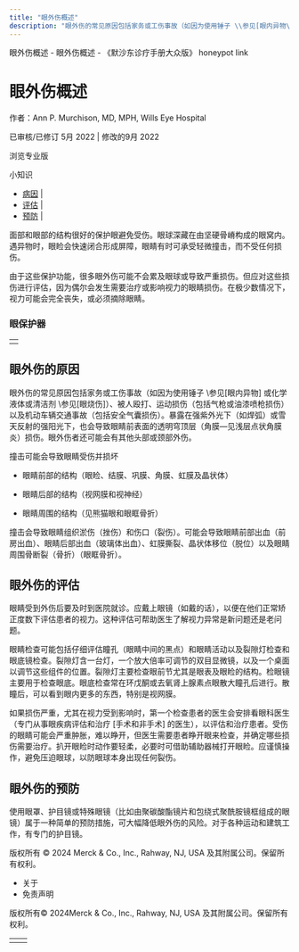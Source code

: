 ```yaml
---
title: "眼外伤概述"
description: "眼外伤的常见原因包括家务或工伤事故（如因为使用锤子 \\参见[眼内异物\\] 或化学液体或清洁剂 \\参见[眼烧伤\\]）、被人殴打、运动损伤（包括气枪或油漆喷枪损伤）以及机动车辆交通事故（包括安全气囊损伤）。暴露在强紫外光下（如焊弧）或雪天反射的强阳光下，也会导致眼睛前表面的透明穹顶层（角膜—见浅层点状角膜炎）损伤。眼外伤者还可能会有其他头部或颈部外伤。"
---
```


﻿眼外伤概述 \- 眼外伤概述 \- 《默沙东诊疗手册大众版》 honeypot link

# 眼外伤概述

作者：Ann P. Murchison, MD, MPH, Wills Eye Hospital

已审核/已修订 5月 2022 \| 修改的9月 2022

浏览专业版

小知识

- [病因](#病因_v797681_zh) \|
- [评估](#评估_v797685_zh) \|
- [预防](#预防_v8129324_zh) \|

面部和眼部的结构很好的保护眼避免受伤。眼球深藏在由坚硬骨嵴构成的眼窝内。遇异物时，眼睑会快速闭合形成屏障，眼睛有时可承受轻微撞击，而不受任何损伤。

由于这些保护功能，很多眼外伤可能不会累及眼球或导致严重损伤。但应对这些损伤进行评估，因为偶尔会发生需要治疗或影响视力的眼睛损伤。在极少数情况下，视力可能会完全丧失，或必须摘除眼睛。

### 眼保护器

|     |
| --- |
|  |

## 眼外伤的原因

眼外伤的常见原因包括家务或工伤事故（如因为使用锤子 \参见[眼内异物\] 或化学液体或清洁剂 \参见[眼烧伤\]）、被人殴打、运动损伤（包括气枪或油漆喷枪损伤）以及机动车辆交通事故（包括安全气囊损伤）。暴露在强紫外光下（如焊弧）或雪天反射的强阳光下，也会导致眼睛前表面的透明穹顶层（角膜—见浅层点状角膜炎）损伤。眼外伤者还可能会有其他头部或颈部外伤。

撞击可能会导致眼睛受伤并损坏

- 眼睛前部的结构（眼睑、结膜、巩膜、角膜、虹膜及晶状体）

- 眼睛后部的结构（视网膜和视神经）

- 眼睛周围的结构（见熊猫眼和眼眶骨折）


撞击会导致眼睛组织淤伤（挫伤）和伤口（裂伤）。可能会导致眼睛前部出血（前房出血）、眼睛后部出血（玻璃体出血）、虹膜撕裂、晶状体移位（脱位）以及眼睛周围骨断裂（骨折）（眼眶骨折）。

## 眼外伤的评估

眼睛受到外伤后要及时到医院就诊。应戴上眼镜（如戴的话），以便在他们正常矫正度数下评估患者的视力。这种评估可帮助医生了解视力异常是新问题还是老问题。

眼睛检查可能包括仔细评估瞳孔（眼睛中间的黑点）和眼睛活动以及裂隙灯检查和眼底镜检查。裂隙灯含一台灯，一个放大倍率可调节的双目显微镜，以及一个桌面以调节这些组件的位置。裂隙灯主要检查眼前节尤其是眼表及眼睑的结构。检眼镜主要用于检查眼底。眼底检查常在环戊酮或去氧肾上腺素点眼散大瞳孔后进行。散瞳后，可以看到眼内更多的东西，特别是视网膜。

如果损伤严重，尤其在视力受到影响时，第一个检查患者的医生会安排看眼科医生（专门从事眼疾病评估和治疗 \[手术和非手术\] 的医生），以评估和治疗患者。受伤的眼睛可能会严重肿胀，难以睁开，但医生需要患者睁开眼来检查，并确定哪些损伤需要治疗。扒开眼睑时动作要轻柔，必要时可借助辅助器械打开眼睑。应谨慎操作，避免压迫眼球，以防眼球本身出现任何裂伤。

## 眼外伤的预防

使用眼罩、护目镜或特殊眼镜（比如由聚碳酸酯镜片和包绕式聚酰胺镜框组成的眼镜）属于一种简单的预防措施，可大幅降低眼外伤的风险。对于各种运动和建筑工作，有专门的护目镜。



版权所有 © 2024
Merck & Co., Inc., Rahway, NJ, USA 及其附属公司。保留所有权利。

- 关于
- 免责声明

版权所有© 2024Merck & Co., Inc., Rahway, NJ, USA 及其附属公司。保留所有权利。

|     |     |
| --- | --- |
|  |  |